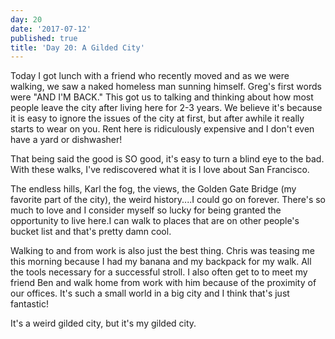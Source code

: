 ```yaml
---
day: 20
date: '2017-07-12'
published: true
title: 'Day 20: A Gilded City'
---
```

Today I got lunch with a friend who recently moved and as we were walking, we saw a naked homeless man sunning himself. Greg's first words were "AND I'M BACK." This got us to talking and thinking about how most people leave the city after living here for 2-3 years. We believe it's because it is easy to ignore the issues of the city at first, but after awhile it really starts to wear on you. Rent here is ridiculously expensive and I don't even have a yard or dishwasher!

That being said the good is SO good, it's easy to turn a blind eye to the bad. With these walks, I've rediscovered what it is I love about San Francisco.

The endless hills, Karl the fog, the views, the Golden Gate Bridge (my favorite part of the city), the weird history....I could go on forever. There's so much to love and I consider myself so lucky for being granted the opportunity to live here.I can walk to places that are on other people's bucket list and that's pretty damn cool. 

Walking to and from work is also just the best thing. Chris was teasing me this morning because I had my banana and my backpack for my walk. All the tools necessary for a successful stroll. I also often get to to meet my friend Ben and walk home from work with him because of the proximity of our offices. It's such a small world in a big city and I think that's just fantastic!

It's a weird gilded city, but it's my gilded city. 